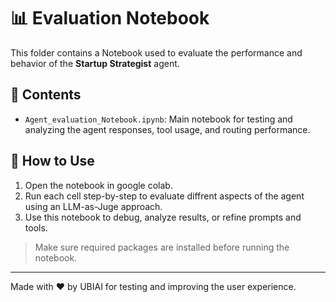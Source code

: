 # 📊 Evaluation Notebook

This folder contains a  Notebook used to evaluate the performance and behavior of the **Startup Strategist** agent.

## 📁 Contents

- `Agent_evaluation_Notebook.ipynb`: Main notebook for testing and analyzing the agent responses, tool usage, and routing performance.

## 🚀 How to Use

1. Open the notebook in google colab.
2. Run each cell step-by-step to evaluate diffrent aspects of the agent using an LLM-as-Juge approach.
3. Use this notebook to debug, analyze results, or refine prompts and tools.

> Make sure required packages are installed before running the notebook.

---

Made with ❤️ by UBIAI for testing and improving the user experience.

